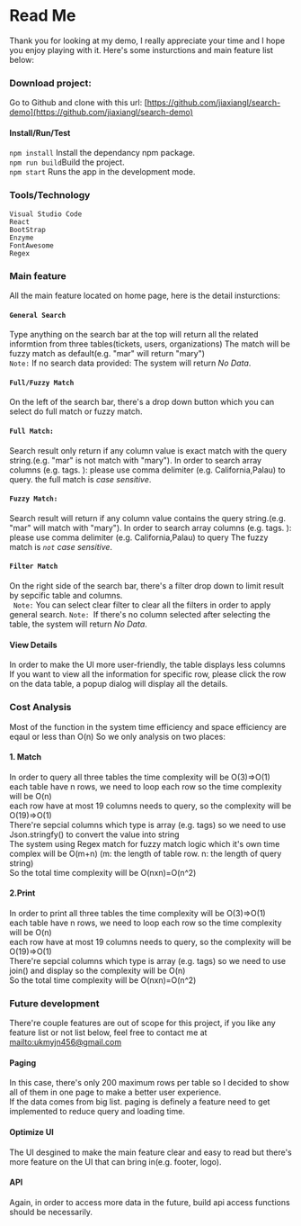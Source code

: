 

# Read Me
Thank you for looking at my demo, I really appreciate your time and I hope you enjoy playing with it.
Here's some insturctions and main feature list below:
### Download project:
Go to Github and clone with this url: [https://github.com/jiaxiangl/search-demo](https://github.com/jiaxiangl/search-demo) <br/>
#### Install/Run/Test
`npm install` Install the dependancy npm package.<br/>
`npm run build`Build the project.<br/>
`npm start` Runs the app in the development mode.<br/>

 ### Tools/Technology
 `Visual Studio Code`<br>
`React`<br>
`BootStrap`<br>
`Enzyme`<br>
`FontAwesome`<br>
`Regex`<br>

### Main feature
All the main feature located on home page, here is the detail insturctions:
#### `General Search`
Type anything on the search bar at the top will return all the related informtion from three tables(tickets, users, organizations) The match will be fuzzy match as default(e.g. "mar" will return "mary")  <br/>
    `Note:` If no search data provided: The system will return  *No Data*. 
#### `Full/Fuzzy Match`
On the left of the search bar, there's a drop down button which you can select do full match or fuzzy match.
#### `Full Match:`
Search result only return if any column value is exact match with the query string.(e.g. "mar" is not match with "mary"). In order to search array columns (e.g. tags. ): please use comma delimiter (e.g. California,Palau) to query.
             the full match is *case sensitive*.
#### `Fuzzy Match:`
Search result will return if any column value contains the query string.(e.g. "mar" will match with "mary").   In order to search array columns (e.g. tags. ): please use comma delimiter (e.g. California,Palau) to query The fuzzy match is *`not` case sensitive*. 
#### `Filter Match`
 On the right side of the search bar, there's a filter drop down to limit result by sepcific 
         table and columns.<br/>
         ` Note:`  You can select clear filter to clear all the filters in order to apply general search.
         `Note: `If there's no column selected after selecting the table, the system will return *No Data*. 
#### View Details
In order to make the UI more user-friendly, the table displays less columns If you want to view all the information for specific row, please click the row on the data table, a popup dialog will display all the details.

### Cost Analysis
Most of the function in the system time efficiency and space efficiency are eqaul or less than O(n) So we only analysis on two places:
#### 1. Match 
In order to query all three tables the time complexity will be O(3)=>O(1)  <br/>
each table have n rows, we need to loop each row so the time complexity will be O(n) <br/>
each row have at most 19 columns needs to query, so the complexity will be O(19)=>O(1) <br/>
There're sepcial columns which type is array (e.g. tags) so we need to use Json.stringfy() to convert the value into string<br/>
The system using Regex match for fuzzy match logic which it's own time complex will be O(m+n)
 (m: the length of table row. n: the length of query string) <br/>
So the total time complexity will be O(nxn)=O(n^2) 
#### 2.Print
In order to print all three tables the time complexity will be O(3)=>O(1) <br/>
each table have n rows, we need to loop each row so the time complexity will be O(n)  <br/>
each row have at most 19 columns needs to query, so the complexity will be O(19)=>O(1) <br/>
There're sepcial columns which type is array (e.g. tags) so we need to use join() and display so the complexity will be O(n)<br/>
So the total time complexity will be O(nxn)=O(n^2) 
### Future development
There're couple features are out of scope for this project, if you like any feature list or not list below, feel free to contact me at [mailto:ukmyjn456@gmail.com](ukmyjn456@gmail.com)
#### Paging
In this case, there's only 200 maximum rows per table so I decided to show all of them in one page to make a better user experience.<br/>
If the data comes from big list. paging is definely a feature need to get implemented to reduce query and loading time.
#### Optimize UI
The UI desgined to make the main feature clear and easy to read but there's more feature on the UI that can bring in(e.g. footer, logo). <br/>
#### API
Again, in order to access more data in the future, build api access functions should be necessarily.
        
        
     